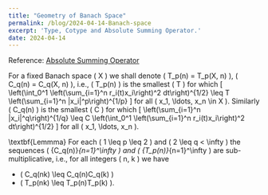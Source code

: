 ```yaml
---
title: "Geometry of Banach Space"
permalink: /blog/2024-04-14-Banach-space
excerpt: 'Type, Cotype and Absolute Summing Operator.'
date: 2024-04-14
---
```



Reference: [Absolute Summing Operator](https://2prime.github.io/files/Absolutely_Summing_Operators.pdf)


For a fixed Banach space \( X \) we shall denote \( T_p(n) = T_p(X, n) \), \( C_q(n) = C_q(X, n) \), i.e., \( T_p(n) \) is the smallest \( T \) for which
\[
\left(\int_0^1 \left(\sum_{i=1}^n r_i(t)x_i\right)^2 dt\right)^{1/2} \leq T \left(\sum_{i=1}^n \|x_i\|^p\right)^{1/p}
\]
for all \( x_1, \ldots, x_n \in X \). Similarly \( C_q(n) \) is the smallest \( C \) for which
\[
\left(\sum_{i=1}^n \|x_i\|^q\right)^{1/q} \leq C \left(\int_0^1 \left(\sum_{i=1}^n r_i(t)x_i\right)^2 dt\right)^{1/2}
\]
for all \( x_1, \ldots, x_n \).

\textbf{Lemmma} For each \( 1 \leq p \leq 2 \) and \( 2 \leq q < \infty \) the sequences \( \{C_q(n)\}_{n=1}^\infty \) and \( \{T_p(n)\}_{n=1}^\infty \) are sub-multiplicative, i.e., for all integers \( n, k \) we have
- \( C_q(nk) \leq C_q(n)C_q(k) \)
- \( T_p(nk) \leq T_p(n)T_p(k) \).

